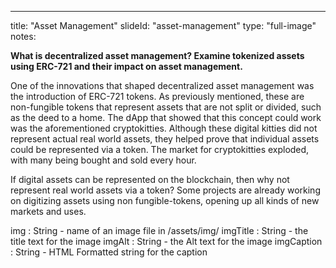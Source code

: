 --- 
title: "Asset Management"
slideId: "asset-management"
type: "full-image"
notes: 
  <p><b>What is decentralized asset management? Examine tokenized assets using ERC-721 and their impact on asset management.</b></p>
  <p>One of the innovations that shaped decentralized asset management was the introduction of ERC-721 tokens. As previously mentioned, these are non-fungible tokens that represent assets that are not split or divided, such as the deed to a home. The dApp that showed that this concept could work was the aforementioned cryptokitties. Although these digital kitties did not represent actual real world assets, they helped prove that individual assets could be represented via a token. The market for cryptokitties exploded, with many being bought and sold every hour.</p>
  <p>If digital assets can be represented on the blockchain, then why not represent real world assets via a token? Some projects are already working on digitizing assets using non fungible-tokens, opening up all kinds of new markets and uses.</p>
img : String - name of an image file in /assets/img/
imgTitle : String - the title text for the image
imgAlt : String - the Alt text for the image
imgCaption : String - HTML Formatted string for the caption
